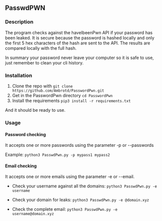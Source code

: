 ## PasswdPWN

### Description

The program checks against the haveIbeenPwn API if your password has been leaked.
It is secure because the password is hashed locally and only the first 5 hex characters of the hash are sent to the API.
The results are compared locally with the full hash.

In summary your password never leave your computer so it is safe to use, just remember to clean your cli history.

### Installation

1. Clone the repo with ``git clone https://github.com/Ambrotd/PasswordPwn.git``
2. Get in the PasswordPwn directory ``cd PasswordPwn``
3. Install the requirements ``pip3 install -r requirements.txt``

And it should be ready to use.

### Usage
#### Password checking
It accepts one or more passwords using the parameter -p or --passwords

Example: ``python3 PasswdPwn.py -p mypass1 mypass2``

#### Email checking
It accepts one or more emails using the parameter -e or --email. 
- Check your username against all the domains:
``python3 PasswdPwn.py -e username``

- Check your domain for leaks:
``python3 PasswdPwn.py -e @domain.xyz``

- Check the complete email:
``python3 PasswdPwn.py -e username@domain.xyz``

